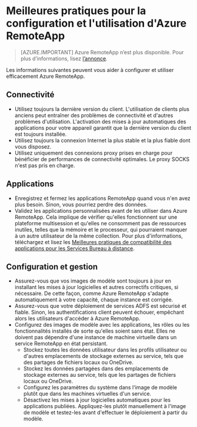 <properties
    pageTitle="Meilleures pratiques pour Azure RemoteApp | Microsoft Azure"
    description="Meilleures pratiques pour la configuration et l'utilisation d’Azure RemoteApp"
    services="remoteapp"
    documentationCenter=""
    authors="lizap"
    manager="mbaldwin" />

<tags
    ms.service="remoteapp"
    ms.workload="compute"
    ms.tgt_pltfrm="na"
    ms.devlang="na"
    ms.topic="article"
    ms.date="08/15/2016"
    ms.author="elizapo" />

# Meilleures pratiques pour la configuration et l'utilisation d'Azure RemoteApp

> [AZURE.IMPORTANT]
Azure RemoteApp n’est plus disponible. Pour plus d’informations, lisez [l’annonce](https://go.microsoft.com/fwlink/?linkid=821148).

Les informations suivantes peuvent vous aider à configurer et utiliser efficacement Azure RemoteApp.

## Connectivité


- Utilisez toujours la dernière version du client. L'utilisation de clients plus anciens peut entraîner des problèmes de connectivité et d'autres problèmes d'utilisation. L'activation des mises à jour automatiques des applications pour votre appareil garantit que la dernière version du client est toujours installée.
- Utilisez toujours la connexion Internet la plus stable et la plus fiable dont vous disposez.
- Utilisez uniquement des connexions proxy prises en charge pour bénéficier de performances de connectivité optimales. Le proxy SOCKS n'est pas pris en charge.

## Applications


- Enregistrez et fermez les applications RemoteApp quand vous n'en avez plus besoin. Sinon, vous pourriez perdre des données.
- Validez les applications personnalisées avant de les utiliser dans Azure RemoteApp. Cela implique de vérifier qu'elles fonctionnent sur une plateforme multisession et qu'elles ne consomment pas de ressources inutiles, telles que la mémoire et le processeur, qui pourraient manquer à un autre utilisateur de la même collection. Pour plus d'informations, téléchargez et lisez les [Meilleures pratiques de compatibilité des applications pour les Services Bureau à distance](http://www.dabcc.com/resources/Application%20Compatibility%20Best%20Practices%20for%20Remote%20Desktop%20Services.pdf).

## Configuration et gestion


- Assurez-vous que vos images de modèle sont toujours à jour en installant les mises à jour logicielles et autres correctifs critiques, si nécessaire. De cette façon, comme Azure RemoteApp s'adapte automatiquement à votre capacité, chaque instance est corrigée.
- Assurez-vous que votre déploiement de services ADFS est sécurisé et fiable. Sinon, les authentifications client peuvent échouer, empêchant alors les utilisateurs d'accéder à Azure RemoteApp.
- Configurez des images de modèle avec les applications, les rôles ou les fonctionnalités installés de sorte qu'elles soient sans état. Elles ne doivent pas dépendre d'une instance de machine virtuelle dans un service RemoteApp en état persistant.
	- Stockez toutes les données utilisateur dans les profils utilisateur ou d'autres emplacements de stockage externes au service, tels que des partages de fichiers locaux ou OneDrive.
	- Stockez les données partagées dans des emplacements de stockage externes au service, tels que les partages de fichiers locaux ou OneDrive.
	- Configurez les paramètres du système dans l'image de modèle plutôt que dans les machines virtuelles d'un service.
	- Désactivez les mises à jour logicielles automatiques pour les applications publiées. Appliquez-les plutôt manuellement à l'image de modèle et testez-les avant d'effectuer le déploiement à partir du modèle.

<!---HONumber=AcomDC_0921_2016-->